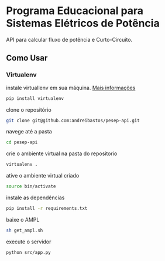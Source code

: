 # Programa Educacional para Sistemas Elétricos de Potência
API para calcular fluxo de potência e Curto-Circuito.
## Como Usar
### Virtualenv
instale virtuallenv em sua máquina. [Mais informações](https://virtualenv.pypa.io/en/latest/installation/) 
```sh
pip install virtualenv
```
 clone o repositório
```sh
git clone git@github.com:andreibastos/pesep-api.git
```
navege até a pasta
```sh
cd pesep-api
```

crie o ambiente virtual na pasta do repositorio
```sh
virtualenv .
```

ative o ambiente virtual criado
```sh
source bin/activate
```

instale as dependências
```sh
pip install -r requirements.txt
```

baixe o AMPL
```sh
sh get_ampl.sh
```

execute o servidor
```sh
python src/app.py
```
